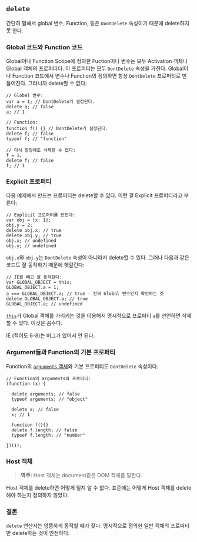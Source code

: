 ## `delete`

간단히 말해서 global 변수, Function, 등은 `DontDelete` 속성이기 때문에 delete하지 못 한다.

### Global 코드와 Function 코드

Global이나 Function Scope에 정의한 Fuction이나 변수는 모두 Activation 객체나 Global 객체의 프로퍼티다. 이 프로퍼티는 모두 `DontDelete` 속성을 가진다. Global이나 Function 코드에서 변수나 Function의 정의하면 항상 `DontDelete` 프로퍼티로 만들어진다. 그러니까 delete할 수 없다:

    // Global 변수:
    var a = 1; // DontDelete가 설정된다.
    delete a; // false
    a; // 1

    // Function:
    function f() {} // DontDelete가 설정된다.
    delete f; // false
    typeof f; // "function"

    // 다시 할당해도 삭제할 수 없다:
    f = 1;
    delete f; // false
    f; // 1

### Explicit 프로퍼티

다음 예제에서 만드는 프로퍼티는 delete할 수 있다. 이런 걸 Explicit 프로퍼티라고 부른다:

    // Explicit 프로퍼티를 만든다:
    var obj = {x: 1};
    obj.y = 2;
    delete obj.x; // true
    delete obj.y; // true
    obj.x; // undefined
    obj.y; // undefined

`obj.x`와 `obj.y`는 `DontDelete` 속성이 아니라서 delete할 수 있다. 그러나 다음과 같은 코드도 잘 동작하기 때문에 헷갈린다:

    // IE를 빼고 잘 동작한다:
    var GLOBAL_OBJECT = this;
    GLOBAL_OBJECT.a = 1;
    a === GLOBAL_OBJECT.a; // true - 진짜 Global 변수인지 확인하는 것
    delete GLOBAL_OBJECT.a; // true
    GLOBAL_OBJECT.a; // undefined

[`this`](#function.this)가 Global 객체를 가리키는 것을 이용해서 명시적으로 프로퍼티 `a`를 선언하면 삭제할 수 있다. 이것은 꼼수다.

IE (적어도 6-8)는 버그가 있어서 안 된다.

### Argument들과 Function의 기본 프로퍼티

Function의 [`arguments` 객체](#function.arguments)와 기본 프로퍼티도 `DontDelete` 속성이다.

    // Function의 arguments와 프로퍼티:
    (function (x) {
    
      delete arguments; // false
      typeof arguments; // "object"
      
      delete x; // false
      x; // 1
      
      function f(){}
      delete f.length; // false
      typeof f.length; // "number"
      
    })(1);

### Host 객체

> **역주:** Host 객체는 document같은 DOM 객체를 말한다.

Host 객체를 delete하면 어떻게 될지 알 수 없다. 표준에는 어떻게 Host 객체를 delete해야 하는지 정의하지 않았다.

### 결론

`delete` 연산자는 엉뚱하게 동작할 때가 잦다. 명시적으로 정의한 일반 객체의 프로퍼티만 delete하는 것이 안전하다.
